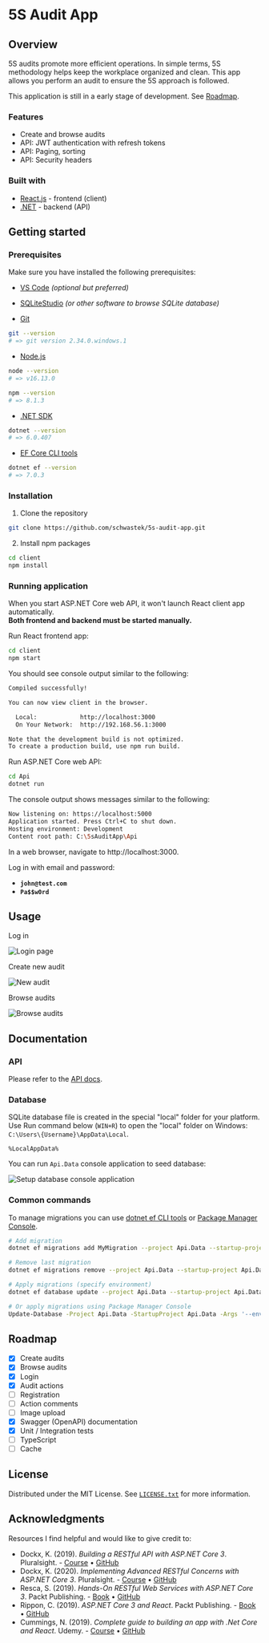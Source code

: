 # 5S Audit App

## Overview

5S audits promote more efficient operations. In simple terms, 5S methodology helps keep the workplace organized and clean. 
This app allows you perform an audit to ensure the 5S approach is followed.

This application is still in a early stage of development. See [Roadmap](#roadmpap).

### Features

* Create and browse audits
* API: JWT authentication with refresh tokens
* API: Paging, sorting
* API: Security headers

### Built with

* [React.js](https://reactjs.org/) - frontend (client)
* [.NET](https://dotnet.microsoft.com/en-us/download) - backend (API)

## Getting started

### Prerequisites

Make sure you have installed the following prerequisites:

* [VS Code](https://code.visualstudio.com/) _(optional but preferred)_

* [SQLiteStudio](https://sqlitestudio.pl/) _(or other software to browse SQLite database)_

* [Git](https://git-scm.com/downloads)

```sh
git --version
# => git version 2.34.0.windows.1
```

* [Node.js](https://nodejs.org/en/download/)

```sh
node --version
# => v16.13.0

npm --version
# => 8.1.3
```

* [.NET SDK](https://dotnet.microsoft.com/en-us/download/dotnet)

```sh
dotnet --version
# => 6.0.407
```

* [EF Core CLI tools](https://docs.microsoft.com/en-us/ef/core/cli/dotnet)

```sh
dotnet ef --version
# => 7.0.3
```

### Installation

1. Clone the repository
```sh
git clone https://github.com/schwastek/5s-audit-app.git
```
2. Install npm packages
```sh
cd client
npm install
```

### Running application

When you start ASP.NET Core web API, it won't launch React client app automatically.  
**Both frontend and backend must be started manually.**

Run React frontend app:

```sh
cd client
npm start
```

You should see console output similar to the following:

```sh
Compiled successfully!

You can now view client in the browser.

  Local:            http://localhost:3000        
  On Your Network:  http://192.168.56.1:3000     

Note that the development build is not optimized.
To create a production build, use npm run build.
```

Run ASP.NET Core web API:

```sh
cd Api
dotnet run
```

The console output shows messages similar to the following:

```sh
Now listening on: https://localhost:5000
Application started. Press Ctrl+C to shut down.
Hosting environment: Development
Content root path: C:\5sAuditApp\Api
```

In a web browser, navigate to http://localhost:3000.

Log in with email and password:

* **`john@test.com`**
* **`Pa$$w0rd`**

## Usage

Log in

![Login page](./docs/img/login-page.png)

Create new audit

![New audit](./docs/img/new-audit-page.png)

Browse audits

![Browse audits](./docs/img/browse-audits-page.png)

## Documentation

### API

Please refer to the [API docs](./docs/API.md).

### Database

SQLite database file is created in the special "local" folder for your platform.  
Use Run command below (`WIN+R`) to open the "local" folder on Windows: `C:\Users\{Username}\AppData\Local`.

```
%LocalAppData%
```

You can run `Api.Data` console application to seed database:

![Setup database console application](./docs/img/setup-database-console-app.png)

### Common commands

To manage migrations you can use [dotnet ef CLI tools](https://learn.microsoft.com/en-us/ef/core/cli/dotnet)
or [Package Manager Console](https://learn.microsoft.com/en-us/ef/core/cli/powershell).

```sh
# Add migration
dotnet ef migrations add MyMigration --project Api.Data --startup-project Api.Data

# Remove last migration
dotnet ef migrations remove --project Api.Data --startup-project Api.Data

# Apply migrations (specify environment)
dotnet ef database update --project Api.Data --startup-project Api.Data -- --environment Development

# Or apply migrations using Package Manager Console
Update-Database -Project Api.Data -StartupProject Api.Data -Args '--environment Development'
```

## Roadmap

- [x] Create audits
- [x] Browse audits
- [x] Login
- [x] Audit actions
- [ ] Registration
- [ ] Action comments
- [ ] Image upload
- [x] Swagger (OpenAPI) documentation
- [x] Unit / Integration tests
- [ ] TypeScript
- [ ] Cache

## License

Distributed under the MIT License. See [`LICENSE.txt`](./LICENSE.txt) for more information.

## Acknowledgments

Resources I find helpful and would like to give credit to:

* Dockx, K. (2019). _Building a RESTful API with ASP.NET Core 3_. Pluralsight. - [Course](https://www.pluralsight.com/courses/asp-dot-net-core-3-restful-api-building) • [GitHub](https://github.com/KevinDockx/BuildingRESTfulAPIAspNetCore3)
* Dockx, K. (2020). _Implementing Advanced RESTful Concerns with ASP.NET Core 3_. Pluralsight. - [Course](https://www.pluralsight.com/courses/asp-dot-net-core-3-advanced-restful-concerns) • [GitHub](https://github.com/KevinDockx/ImplementingAdvancedRESTfulConcernsAspNetCore3)
* Resca, S. (2019). _Hands-On RESTful Web Services with ASP.NET Core 3_. Packt Publishing. - [Book](https://www.packtpub.com/product/hands-on-restful-web-services-with-asp-net-core-3/9781789537611) • [GitHub](https://github.com/PacktPublishing/Hands-On-RESTful-Web-Services-with-ASP.NET-Core-3)
* Rippon, C. (2019). _ASP.NET Core 3 and React_. Packt Publishing. - [Book](https://www.packtpub.com/product/asp-net-core-3-and-react/9781789950229) • [GitHub](https://github.com/PacktPublishing/ASP.NET-Core-3-and-React)
* Cummings, N. (2019). _Complete guide to building an app with .Net Core and React_. Udemy. - [Course](https://www.udemy.com/course/complete-guide-to-building-an-app-with-net-core-and-react/) • [GitHub](https://github.com/TryCatchLearn/Reactivities)
